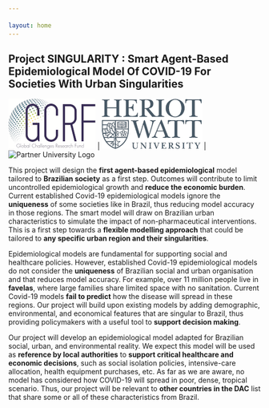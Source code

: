 ```yaml
---

layout: home
---
```

<link rel="stylesheet" href="assets/css/util.css">

## Project SINGULARITY : Smart Agent-Based Epidemiological Model Of COVID-19 For Societies With Urban Singularities 

![GCRF Logo](/assets/img/GCRF_Full_colour.png) | ![Heriot Watt University Logo](/assets/img/hwu.png) | ![Partner University Logo](/assets/img/partner.png)

This project will design the **first agent-based epidemiological** model tailored to **Brazilian society** as a first step. Outcomes will contribute to limit uncontrolled epidemiological growth and **reduce the economic burden**. Current established Covid-19 epidemiological models ignore the **uniqueness** of some societies like in Brazil, thus reducing model accuracy in those regions. The smart model will draw on Brazilian urban characteristics to simulate the impact of non-pharmaceutical interventions. This is a first step towards a **flexible modelling approach** that could be tailored to **any specific urban region and their singularities**.

Epidemiological models are fundamental for supporting social and healthcare policies. However, established Covid-19 epidemiological models do not consider the **uniqueness** of Brazilian social and urban organisation and that reduces model accuracy. For example, over 11 million people live in **favelas**, where large families share limited space with no sanitation. Current Covid-19 models **fail to predict** how the disease will spread in these regions. Our project will build upon existing models by adding demographic, environmental, and economical features that are singular to Brazil, thus providing policymakers with a useful tool to **support decision making**.

Our project will develop an epidemiological model adapted for Brazilian social, urban, and environmental reality. We expect this model will be used as **reference by local authorities** to **support critical healthcare and economic decisions**, such as social isolation policies, intensive-care allocation, health equipment purchases, etc. As far as we are aware, no model has considered how COVID-19 will spread in poor, dense, tropical scenario. Thus, our project will be relevant to **other countries in the DAC** list that share some or all of these characteristics from Brazil. 
